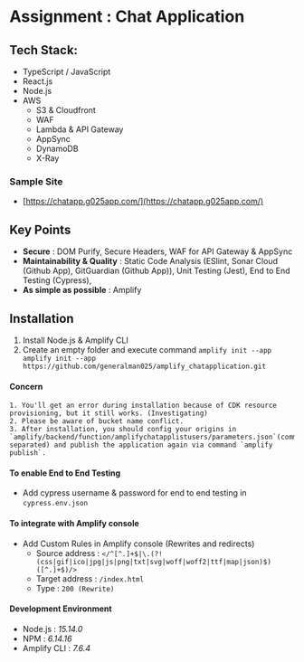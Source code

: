 # Assignment : Chat Application

## Tech Stack:
- TypeScript / JavaScript
- React.js
- Node.js
- AWS
    - S3 & Cloudfront
    - WAF
    - Lambda & API Gateway
    - AppSync
    - DynamoDB
    - X-Ray

### Sample  Site
- [https://chatapp.g025app.com/](https://chatapp.g025app.com/)

## Key Points
- **Secure** : DOM Purify, Secure Headers, WAF for API Gateway & AppSync
- **Maintainability & Quality** : Static Code Analysis (ESlint, Sonar Cloud (Github App), GitGuardian (Github App)), Unit Testing (Jest), End to End Testing (Cypress), 
- **As simple as possible** : Amplify

## Installation
1. Install Node.js & Amplify CLI
2. Create an empty folder and execute command `amplify init --app amplify init --app https://github.com/generalman025/amplify_chatapplication.git`

#### Concern
    1. You'll get an error during installation because of CDK resource provisioning, but it still works. (Investigating)
    2. Please be aware of bucket name conflict.
    3. After installation, you should config your origins in `amplify/backend/function/amplifychatapplistusers/parameters.json`(comma separated) and publish the application again via command `amplify publish`. 

#### To enable End to End Testing
- Add cypress username & password for end to end testing in `cypress.env.json`

#### To integrate with Amplify console
- Add Custom Rules in Amplify console (Rewrites and redirects)
    - Source address : `</^[^.]+$|\.(?!(css|gif|ico|jpg|js|png|txt|svg|woff|woff2|ttf|map|json)$)([^.]+$)/>`
    - Target address : `/index.html`
    - Type : `200 (Rewrite)`

#### Development Environment
- Node.js : *15.14.0*
- NPM : *6.14.16*
- Amplify CLI : *7.6.4*